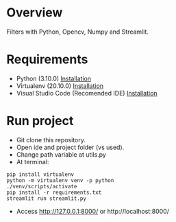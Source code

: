 # Overview
Filters with Python, Opencv, Numpy and Streamlit.

# Requirements

* Python (3.10.0) [Installation](https://www.python.org/downloads/ "Installation") 
* Virtualenv (20.10.0) [Installation](https://pypi.org/project/virtualenv/20.10.0/ "Installation")
* Visual Studio Code (Recomended IDE) [Installation](https://code.visualstudio.com/ "Installation")

# Run project
* Git clone this repository.
* Open ide and project folder (vs used).
* Change path variable at utils.py
* At terminal: <br>
 ```
pip install virtualenv
python -m virtualenv venv -p python
./venv/scripts/activate
pip install -r requirements.txt
streamlit run streamlit.py
 ```
* Access http://127.0.0.1:8000/ or http://localhost:8000/
